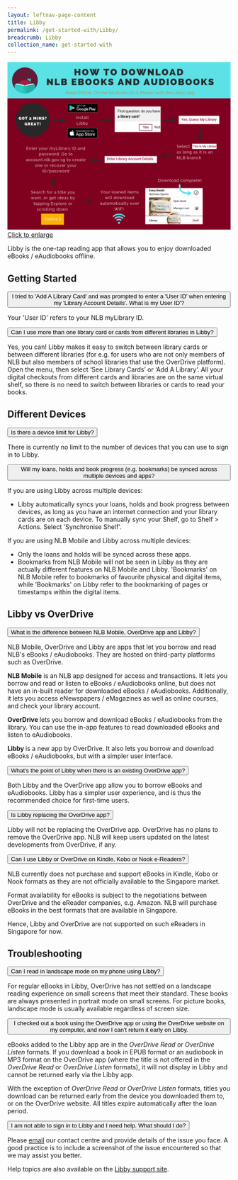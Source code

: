 ```yaml
---
layout: leftnav-page-content
title: Libby
permalink: /get-started-with/Libby/
breadcrumb: Libby
collection_name: get-started-with
---
```

![A flowchart describing how to download eBooks and audiobooks with the Libby app.](/images/Libby_Flowchart.png)
<a href="/images/Libby_Flowchart.png">Click to enlarge</a>

<p>Libby is the one-tap reading app that allows you to enjoy downloaded eBooks / eAudiobooks offline.</p>

<div class="FAQ-section">  
  <h2>Getting Started</h2>
  <div><!--div for each button-->
<button class="accordion">I tried to 'Add A Library Card' and was prompted to enter a 'User ID' when entering my 'Library Account Details'. What is my User ID'? </button>
<div class="panel">
  <div class="panel-text">
  <p>Your 'User ID' refers to your NLB myLibrary ID. </p>

</div></div><!--close div for panel-->
</div><!--close div for each button-->

<div><!--div for each button-->
<button class="accordion">Can I use more than one library card or cards from different libraries in Libby?</button>

<div class="panel">
  <div class="panel-text">
  <p>Yes, you can! Libby makes it easy to switch between library cards or between different libraries (for e.g. for users who are not only members of NLB but also members of school libraries that use the OverDrive platform). Open the menu, then select ‘See Library Cards’ or ‘Add A Library’. All your digital checkouts from different cards and libraries are on the same virtual shelf, so there is no need to switch between libraries or cards to read your books.</p>
</div></div><!--close div for panel-->
</div><!--close div for each button-->

</div><!--Close div for FAQ-section-->

<div class="FAQ-section">  
  <h2>Different Devices</h2>
  <div><!--div for each button-->
<button class="accordion">Is there a device limit for Libby?</button>

<div class="panel">
  <div class="panel-text">
  <p>There is currently no limit to the number of devices that you can use to sign in to Libby.</p>

</div></div><!--close div for each panel-->
</div><!--close div for each button-->
  <div><!--div for each button-->
<button class="accordion">Will my loans, holds and book progress (e.g. bookmarks) be synced across multiple devices and apps?</button>

<div class="panel">
  <div class="panel-text">
      <p>If you are using Libby across multiple devices:</p>
<ul>
<li>Libby automatically syncs your loans, holds and book progress between devices, as long as you have an internet connection and your library cards are on each device. To manually sync your Shelf, go to Shelf &gt; Actions. Select 'Synchronise Shelf'.</li>
</ul>
<p>If you are using NLB Mobile and Libby across multiple devices:</p>
<ul>
<li>Only the loans and holds will be synced across these apps.</li>
<li>Bookmarks from NLB Mobile will not be seen in Libby as they are actually different features on NLB Mobile and Libby. 'Bookmarks' on NLB Mobile refer to bookmarks of favourite physical and digital items, while 'Bookmarks' on Libby refer to the bookmarking of pages or timestamps within the digital items.</li>
</ul>

</div></div><!--close div for panel-->
</div><!--close div for each button-->
  
  
</div><!--Close div for FAQ-section-->

<div class="FAQ-section" id="LibbyVsOverDrive">  
  <h2>Libby vs OverDrive</h2>
  
  <div><!--div for each button-->
<button class="accordion">What is the difference between NLB Mobile, OverDrive app and Libby?</button>
<div class="panel">
  <div class="panel-text">
  <p>NLB Mobile, OverDrive and Libby are apps that let you borrow and read NLB's eBooks / eAudiobooks. They are hosted on third-party platforms such as OverDrive.</p>
<p><strong>NLB Mobile</strong> is an NLB app designed for access and transactions. It lets you borrow and read or listen to eBooks / eAudiobooks online, but does not have an in-built reader for downloaded eBooks / eAudiobooks. Additionally, it lets you access eNewspapers / eMagazines as well as online courses, and check your library account.</p>
<p><strong>OverDrive </strong>lets you borrow and download eBooks / eAudiobooks from the library. You can use the in-app features to read downloaded eBooks and listen to eAudiobooks.</p>
<p><strong>Libby </strong>is a new app by OverDrive. It also lets you borrow and download eBooks / eAudiobooks, but with a simpler user interface.</p>
  </div>
  </div><!--close div for panel-->
  </div><!--close div for each button-->

<div><!--div for each button-->
<button class="accordion">What’s the point of Libby when there is an existing OverDrive app?</button>
<div class="panel">
    <div class="panel-text">
  <p>Both Libby and the OverDrive app allow you to borrow eBooks and eAudiobooks. Libby has a simpler user experience, and is thus the recommended choice for first-time users.    
        </p>
    </div>
</div><!--close div for panel-->
</div><!--close div for each button-->

<div>
<button class="accordion">Is Libby replacing the OverDrive app?</button>
<div class="panel">
  <div class="panel-text">
    <p>Libby will not be replacing the OverDrive app. OverDrive has no plans to remove the OverDrive app. NLB will keep users updated on the latest developments from OverDrive, if any.
      </p>
  </div>
</div><!--close div for panel-->
</div><!--close div for each button-->

<div><!--div for each button-->
<button class="accordion">Can I use Libby or OverDrive on Kindle, Kobo or Nook e-Readers?</button>
<div class="panel">
  <div class="panel-text">
  <p>NLB currently does not purchase and support eBooks in Kindle, Kobo or Nook formats as they are not officially available to the Singapore market.</p> 
  <p>Format availability for eBooks is subject to the negotiations between OverDrive and the eReader companies, e.g. Amazon. NLB will purchase eBooks in the best formats that are available in Singapore.</p>
<p>Hence, Libby and OverDrive are not supported on such eReaders in Singapore for now.</p>
</div></div><!--close div for panel-->
  </div><!--close div for each button-->
</div><!--close div for FAQ-section-->

<div class="FAQ-section" id="LibbyTroubleshoot">
  <h2>Troubleshooting</h2>
<div><!--div for each button-->
<button class="accordion">Can I read in landscape mode on my phone using Libby?</button>

<div class="panel">
  <div class="panel-text">
  <p>For regular eBooks in Libby, OverDrive has not settled on a landscape reading experience on small screens that meet their standard. These books are always presented in portrait mode on small screens. For picture books, landscape mode is usually available regardless of screen size.</p>
  </div></div><!--close div for panel-->
  </div><!--close div for each button-->

<div><!--div for each button-->
<button class="accordion">I checked out a book using the OverDrive app or using the OverDrive website on my computer, and now I can’t return it early on Libby.</button>

<div class="panel">
  <div class="panel-text">
      <p>eBooks added to the Libby app are in the <i>OverDrive Read</i> or <i>OverDrive Listen</i> formats. If you download a book in EPUB format or an audiobook in MP3 format on the OverDrive app (where the title is not offered in the <i>OverDrive Read</i> or <i>OverDrive Listen</i> formats), it will not display in Libby and cannot be returned early via the Libby app.</p> 
      <p>With the exception of <i>OverDrive Read</i> or <i>OverDrive Listen</i> formats, titles you download can be returned early from the device you downloaded them to, or on the OverDrive website. All titles expire automatically after the loan period.
</p>
</div></div><!--close div for panel-->
</div><!--close div for each button-->




<div><!--div for each button-->
<button class="accordion">I am not able to sign in to Libby and I need help. What should I do?</button>
<div class="panel">
  <div class="panel-text">
  <p>Please <a href="mailto:enquiry@nlb.gov.sg">email</a> our contact centre and provide details of the issue you face. A good practice is to include a screenshot of the issue encountered so that we may assist you better.</p>
<p>Help topics are also available on the <a href="https://help.libbyapp.com/">Libby support site</a>.</p>

  </div>
</div><!--close div for panel-->
</div><!--close div for each button-->

</div><!--close div for FAQ-section-->

<script>
  var acc = document.getElementsByClassName("accordion");
  var i;
  for (i = 0; i < acc.length; i++) {
    acc[i].addEventListener("click", function() {
      this.classList.toggle("active");
      var panel = this.nextElementSibling;
      if (panel.style.maxHeight){
        panel.style.maxHeight = null;
      } else {
        panel.style.maxHeight = panel.scrollHeight + "px";
    } 
  });
}
</script>

